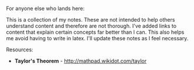 For anyone else who lands here:

This is a collection of my notes. These are not intended to help others understand content and therefore are not thorough. I've added links to content that explain certain concepts far better than I can. This also helps me avoid having to write in latex. I'll update these notes as I feel necessary.

Resources:
* **Taylor's Theorem** - http://mathpad.wikidot.com/taylor